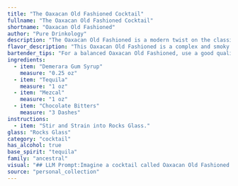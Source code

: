 ```yaml
---
title: "The Oaxacan Old Fashioned Cocktail"
fullname: "The Oaxacan Old Fashioned Cocktail"
shortname: "Oaxacan Old Fashioned"
author: "Pure Drinkology"
description: "The Oaxacan Old Fashioned is a modern twist on the classic Old Fashioned, drawing inspiration from the rich history of mezcal in Oaxaca, Mexico.  It's a riff on the classic, adding smoky mezcal to the traditional sugar, bitters, and spirit base, creating a complex and nuanced flavor profile. "
flavor_description: "This Oaxacan Old Fashioned is a complex and smoky cocktail. The Demerara Gum Syrup adds a rich, caramel sweetness, while the tequila provides a bright, vegetal backbone. The smoky notes of the mezcal come through beautifully, enhanced by the subtle, bitter chocolate notes of the bitters. The result is a truly unique and memorable drink that is both sweet and savory, with a lingering warmth. "
bartender_tips: "For a balanced Oaxacan Old Fashioned, use a good quality, smoky Mezcal and a high-proof Tequila.  Dissolve the Demerara Gum Syrup in a little hot water to create a smooth syrup.  Don't over-muddle the orange peel, just a light squeeze to release oils.  Use a large ice cube for slow dilution and a rocks glass to retain the smoky aroma.  Finish with a dash of chocolate bitters and a flamed orange peel for a dramatic touch. "
ingredients:
  - item: "Demerara Gum Syrup"
    measure: "0.25 oz"
  - item: "Tequila"
    measure: "1 oz"
  - item: "Mezcal"
    measure: "1 oz"
  - item: "Chocolate Bitters"
    measure: "3 Dashes"
instructions:
  - item: "Stir and Strain into Rocks Glass."
glass: "Rocks Glass"
category: "cocktail"
has_alcohol: true
base_spirit: "tequila"
family: "ancestral"
visual: "## LLM Prompt:Imagine a cocktail called Oaxacan Old Fashioned in a classic rocks glass. Describe the visual appeal of this drink, focusing on:* **Color:** What shades are present, and how do they blend? Is it a single, deep hue or a layered effect?* **Texture:** What kind of surface does the drink have? Is it smooth, oily, or bubbly?* **Garnish:** If any, what is the garnish and how does it enhance the visual appeal?* **Overall impression:** Is it a simple, elegant drink or a more complex, layered one? How does it make you feel just by looking at it?**Note:** The drink is made with Demerara Gum Syrup, Tequila, Mezcal, and Chocolate Bitters. "
source: "personal_collection"
---
```


